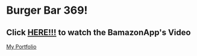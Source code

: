 # Burger Bar 369!  

## Click [HERE!!!](https://youtu.be/xaTGQ3MX7pw) to watch the BamazonApp's Video


   [My Portfolio](https://ivergil.github.io/Responsive-Portfolio/) 

